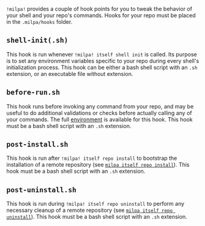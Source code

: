 `!milpa!` provides a couple of hook points for you to tweak the behavior of your shell and your repo's commands. Hooks for your repo must be placed in the `.milpa/hooks` folder.

## `shell-init(.sh)`

This hook is run whenever `!milpa! itself shell init` is called. Its purpose is to set any environment variables specific to your repo during every shell's initialization process. This hook can be either a bash shell script with an `.sh` extension, or an executable file without extension.

## `before-run.sh`

This hook runs before invoking any command from your repo, and may be useful to do additional validations or checks before actually calling any of your commands. The full [environment](/.milpa/docs/milpa/environment.md) is available for this hook. This hook must be a bash shell script with an `.sh` extension.


## `post-install.sh`

This hook is run after `!milpa! itself repo install` to bootstrap the installation of a remote repository (see [`milpa itself repo install`](/.milpa/commands/itself/repo/install.md)). This hook must be a bash shell script with an `.sh` extension.

## `post-uninstall.sh`

This hook is run during `!milpa! itself repo uninstall` to perform any necessary cleanup of a remote repository (see [`milpa itself repo uninstall`](/.milpa/commands/itself/repo/uninstall.md)). This hook must be a bash shell script with an `.sh` extension.
